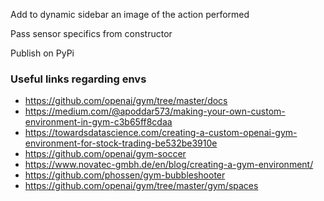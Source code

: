 Add to dynamic sidebar an image of the action performed

Pass sensor specifics from constructor

Publish on PyPi

### Useful links regarding envs

* https://github.com/openai/gym/tree/master/docs
* https://medium.com/@apoddar573/making-your-own-custom-environment-in-gym-c3b65ff8cdaa
* https://towardsdatascience.com/creating-a-custom-openai-gym-environment-for-stock-trading-be532be3910e
* https://github.com/openai/gym-soccer
* https://www.novatec-gmbh.de/en/blog/creating-a-gym-environment/
* https://github.com/phossen/gym-bubbleshooter
* https://github.com/openai/gym/tree/master/gym/spaces
